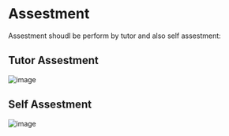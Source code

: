 # Assestment

Assestment shoudl be perform by tutor and also self assestment:

## Tutor Assestment

![image](https://github.com/user-attachments/assets/15c4ac4d-e6f2-412b-9fb5-5150231e17a0)

## Self Assestment

![image](https://github.com/user-attachments/assets/d2135d3d-e7e2-459b-9a93-e966cb02525e)
